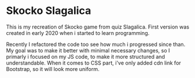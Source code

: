 # Skocko Slagalica


This is my recreation of Skocko game from quiz Slagalica.
First version was created in early 2020 when i started to learn programming.

Recently I refactored the code too see how much i progressed since than.
My goal was to make it better with minimal necessary changes, so I primarly i focused on my JS code, to make it more structured and understandable. 
When it comes to CSS part, i've only added cdn link for Bootstrap, so it will look more uniform. 
